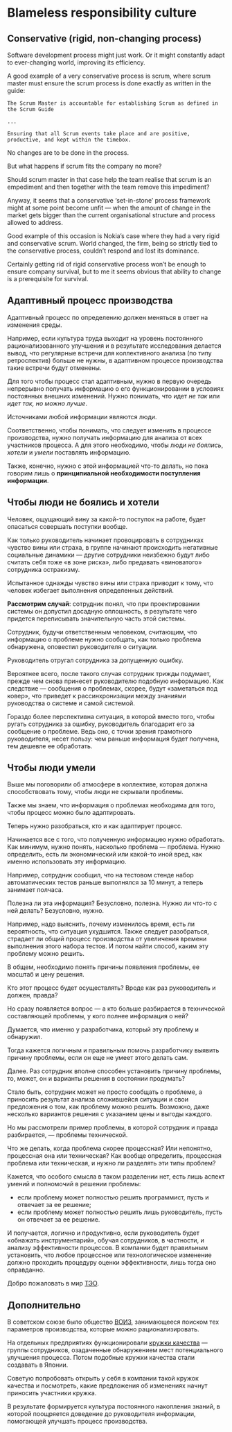 # Blameless responsibility culture

## Conservative (rigid, non-changing process)

Software development process might just work. Or it might constantly adapt to ever-changing world, improving its efficiency.

A good example of a very conservative process is scrum, where scrum master must ensure the scrum process is done exactly as written in the guide:

```
The Scrum Master is accountable for establishing Scrum as defined in the Scrum Guide

...

Ensuring that all Scrum events take place and are positive, productive, and kept within the timebox.
```
No changes are to be done in the process.

But what happens if scrum fits the company no more?

Should scrum master in that case help the team realise that scrum is an empediment and then together with the team remove this impediment?

Anyway, it seems that a conservative ‘set-in-stone’ process framework might at some point become unfit — when the amount of change in the market gets bigger than the current organisational structure and process allowed to address.

Good example of this occasion is Nokia’s case where they had a very rigid and conservative scrum. World changed, the firm, being so strictly tied to the conservative process, couldn’t respond and lost its dominance.

Certainly getting rid of rigid conservative process won’t be enough to ensure company survival, but to me it seems obvious that ability to change is a prerequisite for survival.

## Адаптивный процесс производства

Адаптивный процесс по определению должен меняться в ответ на изменения среды.

Например, если культура труда выходит на уровень постоянного рационализованного улучшения и в результате исследования делается вывод, что регулярные встречи для коллективного анализа (по типу ретроспектив) больше не нужны, в адаптивном процессе производства такие встречи будут отменены.

Для того чтобы процесс стал адаптивным, нужно в первую очередь непрерывно получать информацию о его функционировании в условиях постоянных внешних изменений. Нужно понимать, что идет _не так_ или _идет так, но можно лучше_.

Источниками любой информации являются люди.

Соответственно, чтобы понимать, что следует изменить в процессе производства, нужно получать информацию для анализа от всех участников процесса. А для этого необходимо, чтобы люди _не боялись_, _хотели_ и _умели_ поставлять информацию.

Также, конечно, нужно с этой информацией что-то делать, но пока говорим лишь о **принципиальной необходимости поступления информации**.

## Чтобы люди не боялись и хотели

Человек, ощущающий вину за какой-то поступок на работе, будет опасаться совершать поступки вообще.

Как только руководитель начинает провоцировать в сотрудниках чувство вины или страха, в группе начинают происходить негативные социальные динамики — другие сотрудники неизбежно будут либо считать себя тоже «в зоне риска», либо предавать «виноватого» сотрудника остракизму.

Испытанное однажды чувство вины или страха приводит к тому, что человек избегает выполнения определенных действий.

**Рассмотрим случай**: сотрудник понял, что при проектировании системы он допустил досадную оплошность, в результате чего придется переписывать значительную часть этой системы.

Сотрудник, будучи ответственным человеком, считающим, что информацию о проблеме нужно сообщать, как только проблема обнаружена, оповестил руководителя о ситуации.

Руководитель отругал сотрудника за допущенную ошибку.

Вероятнее всего, после такого случая сотрудник трижды подумает, прежде чем снова принесет руководителю подобную информацию. Как следствие — сообщения о проблемах, скорее, будут «заметаться под ковер», что приведет к рассинхронизации между знаниями руководства о системе и самой системой.

Гораздо более перспективна ситуация, в которой вместо того, чтобы ругать сотрудника за ошибку, руководитель благодарит его за сообщение о проблеме. Ведь оно, с точки зрения грамотного руководителя, несет пользу: чем раньше информация будет получена, тем дешевле ее обработать.

## Чтобы люди умели

Выше мы поговорили об атмосфере в коллективе, которая должна способствовать тому, чтобы люди не скрывали проблемы.

Также мы знаем, что информация о проблемах необходима для того, чтобы процесс можно было адаптировать.

Теперь нужно разобраться, кто и как адаптирует процесс.

Начинается все с того, что полученную информацию нужно обработать. Как минимум, нужно понять, насколько проблема — проблема. Нужно определить, есть ли экономический или какой-то иной вред, как именно использовать эту информацию.

Например, сотрудник сообщил, что на тестовом стенде набор автоматических тестов раньше выполнялся за 10 минут, а теперь занимает полчаса.

Полезна ли эта информация? Безусловно, полезна. Нужно ли что-то с ней делать? Безусловно, нужно.

Например, надо выяснить, почему изменилось время, есть ли вероятность, что ситуация ухудшится. Также следует разобраться, страдает ли общий процесс производства от увеличения времени выполнения этого набора тестов. И потом найти способ, каким эту проблему можно решить.

В общем, необходимо понять причины появления проблемы, ее масштаб и цену решения.

Кто этот процесс будет осуществлять? Вроде как раз руководитель и должен, правда?

Но сразу появляется вопрос — а кто больше разбирается в технической составляющей проблемы, у кого полнее информация о ней?

Думается, что именно у разработчика, который эту проблему и обнаружил.

Тогда кажется логичным и правильным помочь разработчику выявить причину проблемы, если он еще не умеет этого делать сам.

Далее. Раз сотрудник вполне способен установить причину проблемы, то, может, он и варианты решения в состоянии продумать?

Стало быть, сотрудник может не просто сообщать о проблеме, а приносить результат анализа сложившейся ситуации и свои предложения о том, как проблему можно решить. Возможно, даже несколько вариантов решения с указанием цены и выгоды каждого.

Но мы рассмотрели пример проблемы, в которой сотрудник и правда разбирается, — проблемы технической.

Что же делать, когда проблема скорее процессная? Или непонятно, процессная она или техническая? Как вообще определить, процессная проблема или техническая, и нужно ли разделять эти типы проблем?

Кажется, что особого смысла в таком разделении нет, есть лишь аспект умений и полномочий в решении проблемы:
- если проблему может полностью решить программист, пусть и отвечает за ее решение;
- если проблему может полностью решить лишь руководитель, пусть он отвечает за ее решение.

И получается, логично и продуктивно, если руководитель будет «обнажать инструментарий», обучая сотрудников, в частности, и анализу эффективности процессов. В компании будет правильным установить, что любое процессное или технологическое изменение должно проходить процедуру оценки эффективности, лишь тогда оно оправданно.

Добро пожаловать в мир [ТЭО](https://ru.wikipedia.org/wiki/Технико-экономическое_обоснование).

## Дополнительно

В советском союзе было общество [ВОИЗ](https://ru.wikipedia.org/wiki/Всесоюзное_общество_изобретателей_и_рационализаторов), занимающееся поиском тех параметров производства, которые можно рационализировать.

На отдельных предприятиях функционировали [кружки качества](https://ru.wikipedia.org/wiki/Кружок_качества) — группы сотрудников, озадаченные обнаружением мест потенциального улучшения процесса. Потом подобные кружки качества стали создавать в Японии.

Советую попробовать открыть у себя в компании такой кружок качества и посмотреть, какие предложения об изменениях начнут приносить участники кружка.

В результате формируется культура постоянного накопления знаний, в которой поощряется доведение до руководителя информации, помогающей улучшать процесс производства.

